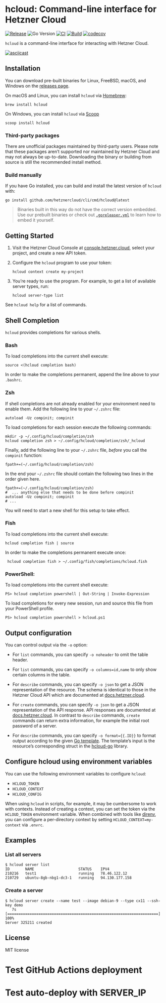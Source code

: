 # hcloud: Command-line interface for Hetzner Cloud

[![Release](https://img.shields.io/github/v/release/hetznercloud/cli)](https://github.com/hetznercloud/cli/releases/latest)
![Go Version](https://img.shields.io/github/go-mod/go-version/hetznercloud/cli/main?label=Go)
[![CI](https://github.com/hetznercloud/cli/actions/workflows/ci.yml/badge.svg)](https://github.com/hetznercloud/cli/actions/workflows/ci.yml)
[![Build](https://github.com/hetznercloud/cli/actions/workflows/build.yml/badge.svg)](https://github.com/hetznercloud/cli/actions/workflows/build.yml)
[![codecov](https://codecov.io/gh/hetznercloud/cli/graph/badge.svg?token=fFDgg6Ua6U)](https://codecov.io/gh/hetznercloud/cli)

`hcloud` is a command-line interface for interacting with Hetzner Cloud.

[![asciicast](https://asciinema.org/a/157991.png)](https://asciinema.org/a/157991)

## Installation

You can download pre-built binaries for Linux, FreeBSD, macOS, and Windows on
the [releases page](https://github.com/hetznercloud/cli/releases).

On macOS and Linux, you can install `hcloud` via [Homebrew](https://brew.sh/):

    brew install hcloud


On Windows, you can install `hcloud` via [Scoop](https://scoop.sh/)

    scoop install hcloud

### Third-party packages

There are unofficial packages maintained by third-party users. Please note
that these packages aren’t supported nor maintained by Hetzner Cloud and
may not always be up-to-date. Downloading the binary or building from source
is still the recommended install method.

### Build manually

If you have Go installed, you can build and install the latest version of
`hcloud` with:

    go install github.com/hetznercloud/cli/cmd/hcloud@latest

> Binaries built in this way do not have the correct version embedded. Use our
prebuilt binaries or check out [`.goreleaser.yml`](.goreleaser.yml) to learn
how to embed it yourself.

## Getting Started

1.  Visit the Hetzner Cloud Console at [console.hetzner.cloud](https://console.hetzner.cloud/),
    select your project, and create a new API token.

2.  Configure the `hcloud` program to use your token:

        hcloud context create my-project

3.  You’re ready to use the program. For example, to get a list of available server
    types, run:

        hcloud server-type list

See `hcloud help` for a list of commands.

## Shell Completion

`hcloud` provides completions for various shells.

### Bash

To load completions into the current shell execute:

    source <(hcloud completion bash)

In order to make the completions permanent, append the line above to
your `.bashrc`.

### Zsh

If shell completions are not already enabled for your environment need
to enable them. Add the following line to your `~/.zshrc` file:

    autoload -Uz compinit; compinit

To load completions for each session execute the following commands:

    mkdir -p ~/.config/hcloud/completion/zsh
    hcloud completion zsh > ~/.config/hcloud/completion/zsh/_hcloud

Finally, add the following line to your `~/.zshrc` file, *before* you
call the `compinit` function:

    fpath+=(~/.config/hcloud/completion/zsh)

In the end your `~/.zshrc` file should contain the following two lines
in the order given here.

    fpath+=(~/.config/hcloud/completion/zsh)
    #  ... anything else that needs to be done before compinit
    autoload -Uz compinit; compinit
    # ...

You will need to start a new shell for this setup to take effect.

### Fish

To load completions into the current shell execute:

    hcloud completion fish | source

In order to make the completions permanent execute once:

     hcloud completion fish > ~/.config/fish/completions/hcloud.fish

### PowerShell:

To load completions into the current shell execute:

    PS> hcloud completion powershell | Out-String | Invoke-Expression

To load completions for every new session, run
and source this file from your PowerShell profile.

    PS> hcloud completion powershell > hcloud.ps1

## Output configuration

You can control output via the `-o` option:

* For `list` commands, you can specify `-o noheader` to omit the table header.

* For `list` commands, you can specify `-o columns=id,name` to only show certain
  columns in the table.

* For `describe` commands, you can specify `-o json` to get a JSON representation
  of the resource. The schema is identical to those in the Hetzner Cloud API which
  are documented at [docs.hetzner.cloud](https://docs.hetzner.cloud).

* For `create` commands, you can specify `-o json` to get a JSON representation
  of the API response. API responses are documented at [docs.hetzner.cloud](https://docs.hetzner.cloud).
  In contrast to `describe` commands, `create` commands can return extra information, for example
  the initial root password of a server.

* For `describe` commands, you can specify `-o format={{.ID}}` to format output
  according to the given [Go template](https://golang.org/pkg/text/template/).
  The template’s input is the resource’s corresponding struct in the
  [hcloud-go](https://godoc.org/github.com/hetznercloud/hcloud-go/hcloud) library.

## Configure hcloud using environment variables

You can use the following environment variables to configure `hcloud`:

* `HCLOUD_TOKEN`
* `HCLOUD_CONTEXT`
* `HCLOUD_CONFIG`

When using `hcloud` in scripts, for example, it may be cumbersome to work with
contexts. Instead of creating a context, you can set the token via the `HCLOUD_TOKEN`
environment variable. When combined with tools like [direnv](https://direnv.net), you
can configure a per-directory context by setting `HCLOUD_CONTEXT=my-context` via `.envrc`.

## Examples

### List all servers

```
$ hcloud server list
ID       NAME                    STATUS    IPV4
210216   test1                   running   78.46.122.12
210729   ubuntu-8gb-nbg1-dc3-1   running   94.130.177.158
```

### Create a server

```
$ hcloud server create --name test --image debian-9 --type cx11 --ssh-key demo
   7s [====================================================================] 100%
Server 325211 created
```

## License

MIT license
# Test GitHub Actions deployment
# Test auto-deploy with SERVER_IP
